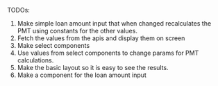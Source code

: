 
TODOs:
1. Make simple loan amount input that when changed recalculates the PMT using constants for the other values.
2. Fetch the values from the apis and display them on screen
3. Make select components
4. Use values from select components to change params for PMT calculations.
5. Make the basic layout so it is easy to see the results.
6. Make a component for the loan amount input
 